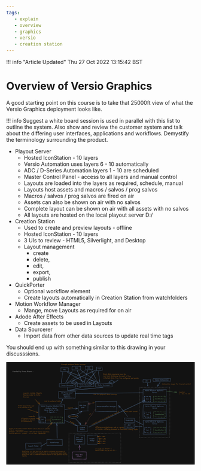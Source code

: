 ```yaml
---
tags:
   - explain
   - overview
   - graphics
   - versio
   - creation station
---
```

<!--
Title : 2082386875_versio_graphics_overview_explanation
- Created : 2021-12-29 14:44
- Updated :
- Author : James Rivers
- Written against (version):
- Sources :
- Author Notes :
-->

!!! info "Article Updated"
    Thu 27 Oct 2022 13:15:42 BST


# Overview of Versio Graphics
A good starting point on this course is to take that 25000ft view of what the Versio Graphics deployment looks like.  

!!! info
    Suggest a white board session is used in parallel with this list to outline the system.  Also show and review the customer system and talk about the differing user interfaces, applications and workflows. Demystify the terminology surrounding the product. 

- Playout Server 
	- Hosted IconStation - 10 layers
	- Versio Automation uses layers 6 - 10 automatically
	- ADC / D-Series Automation layers 1 - 10 are scheduled 
	- Master Control Panel  - access to all layers and manual control
	- Layouts are loaded into the layers as required, schedule, manual
	- Layouts host assets and macros / salvos / prog salvos
	- Macros / salvos / prog salvos are fired on air
	- Assets can also be shown on air with no salvos
	- Complete layout can be shown on air with all assets with no salvos
	- All layouts are hosted on the local playout server D:/
- Creation Station 
	- Used to create and preview layouts - offline
	- Hosted IconStation - 10 layers
	- 3 UIs to review - HTML5, Silverlight, and Desktop
	- Layout management
		- create
		- delete, 
		- edit, 
		- export, 
		- publish
- QuickPorter
	- Optional workflow element
	- Create layouts automatically in Creation Station from watchfolders
- Motion Workflow Manager
	- Mange, move Layouts as required for on air
- Adode After Effects
	- Create assets to be used in Layouts
- Data Sourcerer
	- Import data from other data sources to update real time tags

You should end up with something similar to this drawing in your discusssions.


![10-27-135324.png](attachments/2022-10-27-135324.png)




